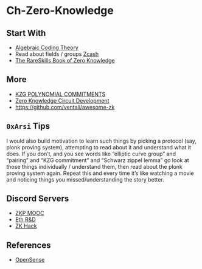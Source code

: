# Ch-Zero-Knowledge
## Start With
- [Algebraic Coding Theory](https://www.youtube.com/playlist?list=PLkvhuSoxwjI_UudECvFYArvG0cLbFlzSr)
- Read about fields / groups [Zcash](https://zcash.github.io/halo2/background/fields.html)
- [The RareSkills Book of Zero Knowledge](https://www.rareskills.io/zk-book)
## More
- [KZG POLYNOMIAL COMMITMENTS](https://www.youtube.com/watch?v=h7yKGYt391M)
- [Zero Knowledge Circuit Development](https://www.youtube.com/watch?v=IFy8At9eU3U)
- https://github.com/ventali/awesome-zk
## `0xArsi` Tips
I would also build motivation to learn such things by picking a protocol (say, plonk proving system), attempting to read about it and understand what it does. If you don’t, and you see words like “elliptic curve group” and “pairing” and “KZG commitment” and “Schwarz zippel lemma” go look at those things individually / understand them, then read about the plonk proving system again.
Repeat this and every time it’s like watching a movie and noticing things you missed/understanding the story better.
## Discord Servers
- [ZKP MOOC](https://discord.com/invite/TxNzhjFFmH)
- [Eth R&D](https://discord.com/invite/u9Uxu77KpT)
- [ZK Hack](https://discord.com/invite/xJTVn8tNrN)

## References
- [OpenSense](https://discord.gg/8hXPwa5H)
